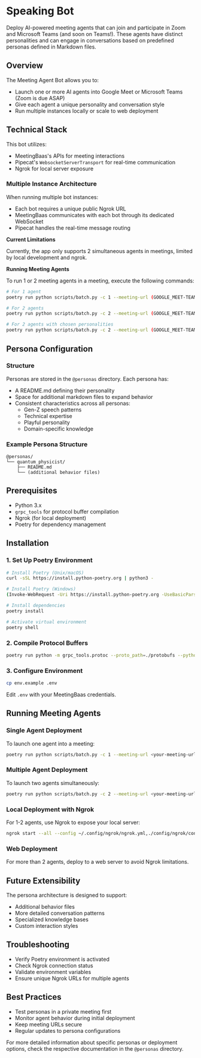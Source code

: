 # Speaking Bot

Deploy AI-powered meeting agents that can join and participate in Zoom and Microsoft Teams (and soon on Teams!). These agents have distinct personalities and can engage in conversations based on predefined personas defined in Markdown files.

## Overview

The Meeting Agent Bot allows you to:

-   Launch one or more AI agents into Google Meet or Microsoft Teams (Zoom is due ASAP)
-   Give each agent a unique personality and conversation style
-   Run multiple instances locally or scale to web deployment

## Technical Stack

This bot utilizes:

-   MeetingBaas's APIs for meeting interactions
-   Pipecat's `WebsocketServerTransport` for real-time communication
-   Ngrok for local server exposure

### Multiple Instance Architecture

When running multiple bot instances:

-   Each bot requires a unique public Ngrok URL
-   MeetingBaas communicates with each bot through its dedicated WebSocket
-   Pipecat handles the real-time message routing

**Current Limitations**

Currently, the app only supports 2 simultaneous agents in meetings, limited by local development and ngrok.

**Running Meeting Agents**

To run 1 or 2 meeting agents in a meeting, execute the following commands:

```bash
# For 1 agent
poetry run python scripts/batch.py -c 1 --meeting-url (GOOGLE_MEET-TEAMS)-link

# For 2 agents
poetry run python scripts/batch.py -c 2 --meeting-url (GOOGLE_MEET-TEAMS)-link

# For 2 agents with chosen personalities
poetry run python scripts/batch.py -c 2 --meeting-url (GOOGLE_MEET-TEAMS)-link --personas water_merchant arctic_prospector
```

## Persona Configuration

### Structure

Personas are stored in the `@personas` directory. Each persona has:

-   A README.md defining their personality
-   Space for additional markdown files to expand behavior
-   Consistent characteristics across all personas:
    -   Gen-Z speech patterns
    -   Technical expertise
    -   Playful personality
    -   Domain-specific knowledge

### Example Persona Structure

```
@personas/
└── quantum_physicist/
    ├── README.md
    └── (additional behavior files)
```

## Prerequisites

-   Python 3.x
-   `grpc_tools` for protocol buffer compilation
-   Ngrok (for local deployment)
-   Poetry for dependency management

## Installation

### 1. Set Up Poetry Environment

```bash
# Install Poetry (Unix/macOS)
curl -sSL https://install.python-poetry.org | python3 -

# Install Poetry (Windows)
(Invoke-WebRequest -Uri https://install.python-poetry.org -UseBasicParsing).Content | py -

# Install dependencies
poetry install

# Activate virtual environment
poetry shell
```

### 2. Compile Protocol Buffers

```bash
poetry run python -m grpc_tools.protoc --proto_path=./protobufs --python_out=./protobufs frames.proto
```

### 3. Configure Environment

```bash
cp env.example .env
```

Edit `.env` with your MeetingBaas credentials.

## Running Meeting Agents

### Single Agent Deployment

To launch one agent into a meeting:

```bash
poetry run python scripts/batch.py -c 1 --meeting-url <your-meeting-url>
```

### Multiple Agent Deployment

To launch two agents simultaneously:

```bash
poetry run python scripts/batch.py -c 2 --meeting-url <your-meeting-url>
```

### Local Deployment with Ngrok

For 1-2 agents, use Ngrok to expose your local server:

```bash
ngrok start --all --config ~/.config/ngrok/ngrok.yml,./config/ngrok/config.yml
```

### Web Deployment

For more than 2 agents, deploy to a web server to avoid Ngrok limitations.

## Future Extensibility

The persona architecture is designed to support:

-   Additional behavior files
-   More detailed conversation patterns
-   Specialized knowledge bases
-   Custom interaction styles

## Troubleshooting

-   Verify Poetry environment is activated
-   Check Ngrok connection status
-   Validate environment variables
-   Ensure unique Ngrok URLs for multiple agents

## Best Practices

-   Test personas in a private meeting first
-   Monitor agent behavior during initial deployment
-   Keep meeting URLs secure
-   Regular updates to persona configurations

For more detailed information about specific personas or deployment options, check the respective documentation in the `@personas` directory.
